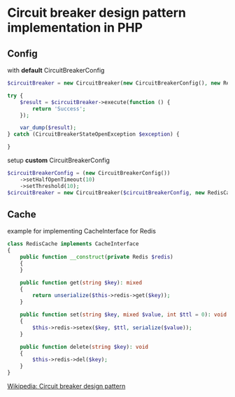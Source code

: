 # Circuit breaker design pattern implementation in PHP

## Config

with **default** CircuitBreakerConfig

```php
$circuitBreaker = new CircuitBreaker(new CircuitBreakerConfig(), new RedisCache($redis));

try {
    $result = $circuitBreaker->execute(function () {
        return 'Success';
    });

    var_dump($result);
} catch (CircuitBreakerStateOpenException $exception) {

}
```

setup **custom** CircuitBreakerConfig

```php
$circuitBreakerConfig = (new CircuitBreakerConfig())
    ->setHalfOpenTimeout(10)
    ->setThreshold(10);
$circuitBreaker = new CircuitBreaker($circuitBreakerConfig, new RedisCache($redis));
```

## Cache

example for implementing CacheInterface for Redis

```php
class RedisCache implements CacheInterface
{
    public function __construct(private Redis $redis)
    {
    }

    public function get(string $key): mixed
    {
        return unserialize($this->redis->get($key));
    }

    public function set(string $key, mixed $value, int $ttl = 0): void
    {
        $this->redis->setex($key, $ttl, serialize($value));
    }

    public function delete(string $key): void
    {
        $this->redis->del($key);
    }
}
```

[Wikipedia: Circuit breaker design pattern](https://en.wikipedia.org/wiki/Circuit_breaker_design_pattern)